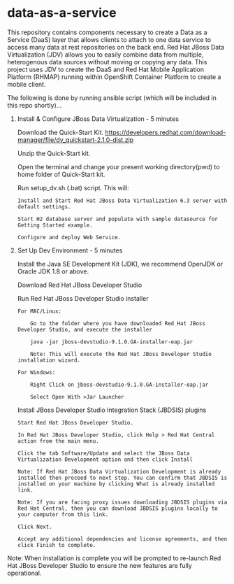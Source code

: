 # data-as-a-service
This repository contains components necessary to create a Data as a Service (DaaS) layer that allows clients to attach to one data service to access many data at rest repositories on the back end. Red Hat JBoss Data Virtualization (JDV) allows you to easily combine data from multiple, heterogenous data sources without moving or copying any data. This project uses JDV to create the DaaS and Red Hat Mobile Application Platform (RHMAP) running within OpenShift Container Platform to create a mobile client.

The following is done by running ansible script (which will be included in this repo shortly)...

 1. Install & Configure JBoss Data Virtualization - 5 minutes

    Download the Quick-Start Kit. https://developers.redhat.com/download-manager/file/dv_quickstart-2.1.0-dist.zip

    Unzip the Quick-Start kit.

    Open the terminal and change your present working directory(pwd) to home folder of Quick-Start kit.

    Run setup_dv.sh (.bat) script. This will:

        Install and Start Red Hat JBoss Data Virtualization 6.3 server with default settings.

        Start H2 database server and populate with sample datasource for Getting Started example.

        Configure and deploy Web Service.
 2. Set Up Dev Environment - 5 minutes

    Install the Java SE Development Kit (JDK), we recommend OpenJDK or Oracle JDK 1.8 or above.

    Download Red Hat JBoss Developer Studio

    Run Red Hat JBoss Developer Studio installer

        For MAC/Linux:

            Go to the folder where you have downloaded Red Hat JBoss Developer Studio, and execute the installer

            java -jar jboss-devstudio-9.1.0.GA-installer-eap.jar

            Note: This will execute the Red Hat JBoss Developer Studio installation wizard.

        For Windows:

            Right Click on jboss-devstudio-9.1.0.GA-installer-eap.jar

            Select Open With >Jar Launcher

    Install JBoss Developer Studio Integration Stack (JBDSIS) plugins

        Start Red Hat JBoss Developer Studio.

        In Red Hat JBoss Developer Studio, click Help > Red Hat Central action from the main menu.

        Click the tab Software/Update and select the JBoss Data Virtualization Development option and then click Install

        Note: If Red Hat JBoss Data Virtualization Development is already installed then proceed to next step. You can confirm that JBDSIS is installed on your machine by clicking What is already installed link.

        Note: If you are facing proxy issues downloading JBDSIS plugins via Red Hat Central, then you can download JBDSIS plugins locally to your computer from this link.

        Click Next.

        Accept any additional dependencies and license agreements, and then click Finish to complete.

Note: When installation is complete you will be prompted to re-launch Red Hat JBoss Developer Studio to ensure the new features are fully operational.
